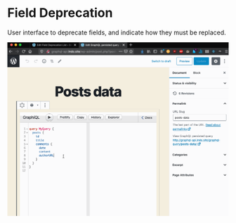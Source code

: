 # Field Deprecation

User interface to deprecate fields, and indicate how they must be replaced.

![Field deprecation](../../images/field-deprecation.gif "Field deprecation")
